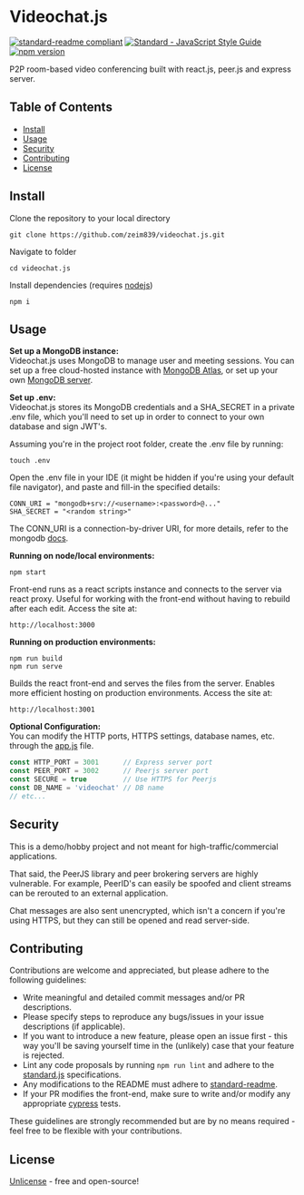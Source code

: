 # Videochat.js
[![standard-readme compliant](https://img.shields.io/badge/readme%20style-standard-brightgreen.svg?style=flat-square)](https://github.com/RichardLitt/standard-readme) <a href="https://standardjs.com"><img src="https://img.shields.io/badge/code_style-standard-brightgreen.svg" alt="Standard - JavaScript Style Guide"></a> <a href="https://www.npmjs.com/package/standard"> <img src="https://img.shields.io/npm/v/standard.svg" alt="npm version"></a>

P2P room-based video conferencing built with react.js, peer.js and express server. 

## Table of Contents
- [Install](#install)
- [Usage](#usage)
- [Security](#security)
- [Contributing](#contributing)
- [License](#license)

## Install
Clone the repository to your local directory
```
git clone https://github.com/zeim839/videochat.js.git
```
Navigate to folder
```
cd videochat.js
```
Install dependencies (requires [nodejs](https://nodejs.org/))
```
npm i
```

## Usage
<b> Set up a MongoDB instance: </b> <br>
Videochat.js uses MongoDB to manage user and meeting sessions. You can set up a free cloud-hosted instance with [MongoDB Atlas](https://www.mongodb.com/atlas), or set up your own [MongoDB server](https://www.mongodb.com/try/download/community).

<b> Set up .env: </b> <br>
Videochat.js stores its MongoDB credentials and a SHA_SECRET in a private .env file, which you'll need to set up in order to connect to your own database and sign JWT's. <br>

Assuming you're in the project root folder, create the .env file by running:
```
touch .env
```

Open the .env file in your IDE (it might be hidden if you're using your default file navigator), and paste and fill-in the specified details:
```
CONN_URI = "mongodb+srv://<username>:<password>@..."
SHA_SECRET = "<random string>"
```
The CONN_URI is a connection-by-driver URI, for more details, refer to the mongodb [docs](https://www.mongodb.com/docs/atlas/driver-connection/).

<b> Running on node/local environments: </b> <br>
```
npm start
```
Front-end runs as a react scripts instance and connects to the server via react proxy. Useful for working with the front-end without having to rebuild after each edit. Access the site at: 
```
http://localhost:3000
```

<b> Running on production environments: </b> <br>
```
npm run build 
npm run serve
```
Builds the react front-end and serves the files from the server. Enables more efficient hosting on production environments. Access the site at:
```
http://localhost:3001
```
<b> Optional    Configuration: </b> <br>
You can modify the HTTP ports, HTTPS settings, database names, etc. through the [app.js](app.js) file. 

```js
const HTTP_PORT = 3001      // Express server port
const PEER_PORT = 3002      // Peerjs server port
const SECURE = true         // Use HTTPS for Peerjs
const DB_NAME = 'videochat' // DB name
// etc...
```

## Security
This is a demo/hobby project and not meant for high-traffic/commercial applications. 

That said, the PeerJS library and peer brokering servers are highly vulnerable. For example, PeerID's can easily be spoofed and client streams can be rerouted to an external application. 

Chat messages are also sent unencrypted, which isn't a concern if you're using HTTPS, but they can still be opened and read server-side. 

## Contributing
Contributions are welcome and appreciated, but please adhere to the following guidelines:
- Write meaningful and detailed commit messages and/or PR descriptions. 
- Please specify steps to reproduce any bugs/issues in your issue descriptions (if applicable). 
- If you want to introduce a new feature, please open an issue first - this way you'll be saving yourself time in the (unlikely) case that your feature is rejected. 
- Lint any code proposals by running ```npm run lint``` and adhere to the [standard.js](https://standardjs.com/) specifications. 
- Any modifications to the README must adhere to [standard-readme](https://github.com/RichardLitt/standard-readme).
- If your PR modifies the front-end, make sure to write and/or modify any appropriate [cypress](https://docs.cypress.io/) tests. 

These guidelines are strongly recommended but are by no means required - feel free to be flexible with your contributions.

## License
[Unlicense](LICENSE.md) - free and open-source!